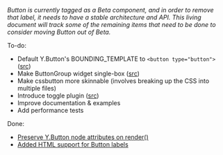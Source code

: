 *Button is currently tagged as a Beta component, and in order to remove that label, it needs to have a stable architecture and API.  This living document will track some of the remaining items that need to be done to consider moving Button out of Beta.*

To-do:
* Default Y.Button's BOUNDING_TEMPLATE to `<button type="button">` ([src](https://github.com/yui/yui3/pull/968#issuecomment-22223123))
* Make ButtonGroup widget single-box ([src](https://github.com/yui/yui3/pull/1125#issuecomment-24051371))
* Make cssbutton more skinnable (involves breaking up the CSS into multiple files)
* Introduce toggle plugin ([src](https://github.com/yui/yui3/blob/master/src/button/js/button.js#L183))
* Improve documentation & examples
* Add performance tests

Done: 
* [Preserve Y.Button node attributes on render()](https://github.com/yui/yui3/pull/1125)
* [Added HTML support for Button labels](https://github.com/yui/yui3/pull/1163)